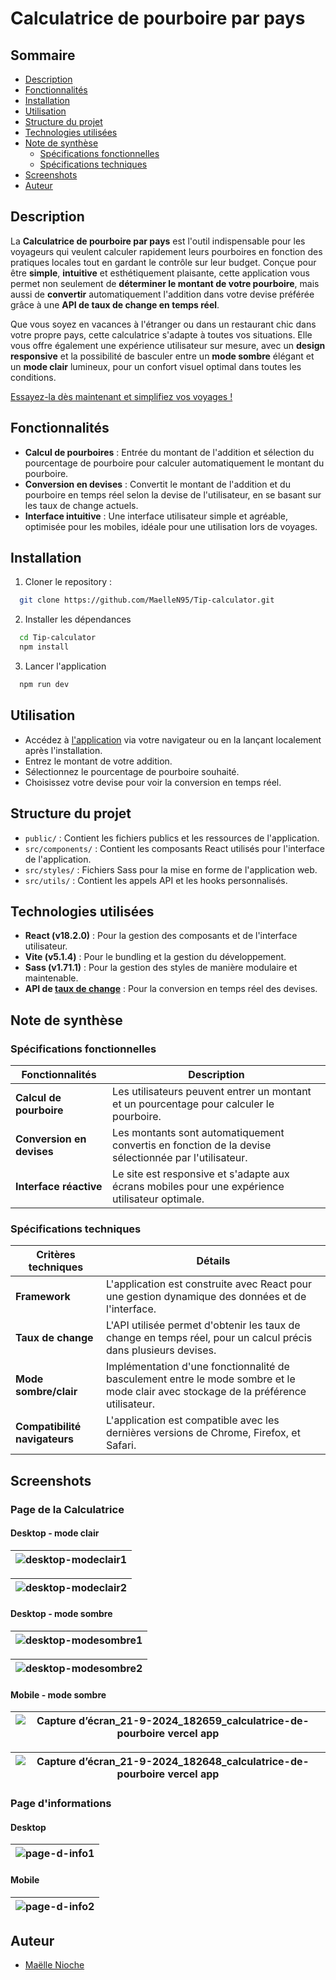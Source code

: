 # Calculatrice de pourboire par pays

## Sommaire

- [Description](#description)
- [Fonctionnalités](#fonctionnalités)
- [Installation](#installation)
- [Utilisation](#utilisation)
- [Structure du projet](#structure-du-projet)
- [Technologies utilisées](#technologies-utilisées)
- [Note de synthèse](#note-de-synthèse)
  - [Spécifications fonctionnelles](#spécifications-fonctionnelles)
  - [Spécifications techniques](#spécifications-techniques)
- [Screenshots](#screenshots)
- [Auteur](#auteur)

## Description

La **Calculatrice de pourboire par pays** est l'outil indispensable pour les voyageurs qui veulent calculer rapidement leurs pourboires en fonction des pratiques locales tout en gardant le contrôle sur leur budget. Conçue pour être **simple**, **intuitive** et esthétiquement plaisante, cette application vous permet non seulement de **déterminer le montant de votre pourboire**, mais aussi de **convertir** automatiquement l'addition dans votre devise préférée grâce à une **API de taux de change en temps réel**.

Que vous soyez en vacances à l'étranger ou dans un restaurant chic dans votre propre pays, cette calculatrice s'adapte à toutes vos situations. Elle vous offre également une expérience utilisateur sur mesure, avec un **design responsive** et la possibilité de basculer entre un **mode sombre** élégant et un **mode clair** lumineux, pour un confort visuel optimal dans toutes les conditions.

[Essayez-la dès maintenant et simplifiez vos voyages !](https://calculatrice-de-pourboire.vercel.app/)

## Fonctionnalités

- **Calcul de pourboires** : Entrée du montant de l'addition et sélection du pourcentage de pourboire pour calculer automatiquement le montant du pourboire.
- **Conversion en devises** : Convertit le montant de l'addition et du pourboire en temps réel selon la devise de l'utilisateur, en se basant sur les taux de change actuels.
- **Interface intuitive** : Une interface utilisateur simple et agréable, optimisée pour les mobiles, idéale pour une utilisation lors de voyages.

## Installation

1. Cloner le repository :
```bash
  git clone https://github.com/MaelleN95/Tip-calculator.git
```

2. Installer les dépendances

```bash
  cd Tip-calculator
  npm install
```

3. Lancer l'application

```bash
  npm run dev
```

## Utilisation

- Accédez à [l'application](https://calculatrice-de-pourboire.vercel.app/) via votre navigateur ou en la lançant localement après l'installation.
- Entrez le montant de votre addition.
- Sélectionnez le pourcentage de pourboire souhaité.
- Choisissez votre devise pour voir la conversion en temps réel.

## Structure du projet

- `public/` : Contient les fichiers publics et les ressources de l'application.
- `src/components/` : Contient les composants React utilisés pour l'interface de l'application.
- `src/styles/` : Fichiers Sass pour la mise en forme de l'application web.
- `src/utils/` : Contient les appels API et les hooks personnalisés.

## Technologies utilisées

- **React (v18.2.0)** : Pour la gestion des composants et de l'interface utilisateur.
- **Vite (v5.1.4)** : Pour le bundling et la gestion du développement.
- **Sass (v1.71.1)** : Pour la gestion des styles de manière modulaire et maintenable.
- **API de [taux de change](https://taux.live/)** : Pour la conversion en temps réel des devises.

## Note de synthèse

### Spécifications fonctionnelles

| Fonctionnalités             | Description                                                                 |
|----------------------|-----------------------------------------------------------------------------|
| **Calcul de pourboire**   | Les utilisateurs peuvent entrer un montant et un pourcentage pour calculer le pourboire. |
| **Conversion en devises** | Les montants sont automatiquement convertis en fonction de la devise sélectionnée par l'utilisateur. |
| **Interface réactive**    | Le site est responsive et s'adapte aux écrans mobiles pour une expérience utilisateur optimale. |

### Spécifications techniques

| Critères techniques                   | Détails                                                                 |
|-------------------------|-----------------------------------------------------------------------------------------|
| **Framework**            | L'application est construite avec React pour une gestion dynamique des données et de l'interface. |
| **Taux de change**       | L'API utilisée permet d'obtenir les taux de change en temps réel, pour un calcul précis dans plusieurs devises. |
| **Mode sombre/clair**         | Implémentation d'une fonctionnalité de basculement entre le mode sombre et le mode clair avec stockage de la préférence utilisateur. |
| **Compatibilité navigateurs** | L'application est compatible avec les dernières versions de Chrome, Firefox, et Safari. |

## Screenshots

### Page de la Calculatrice

#### Desktop - mode clair
|![desktop-modeclair1](https://github.com/user-attachments/assets/d2c99562-5da5-48d5-a9bb-491c3d0ebaab)|
|-|

|![desktop-modeclair2](https://github.com/user-attachments/assets/f9cc00a3-7c67-4b94-afa3-4423fbd523b4)|
|-|

#### Desktop - mode sombre
|![desktop-modesombre1](https://github.com/user-attachments/assets/b20a8d60-bf23-49c3-a2e6-751a2c8a031b)|
|-|

|![desktop-modesombre2](https://github.com/user-attachments/assets/4cab38d7-d41d-4346-9671-e67957b82a9c)|
|-|

#### Mobile - mode sombre
|![Capture d’écran_21-9-2024_182659_calculatrice-de-pourboire vercel app](https://github.com/user-attachments/assets/607b8364-5dd9-40d1-9b49-4cc419b46ed3)|
|-|

|![Capture d’écran_21-9-2024_182648_calculatrice-de-pourboire vercel app](https://github.com/user-attachments/assets/ee25576a-8d4e-4eea-8b17-b3d673d749c7)|
|-|

### Page d'informations
#### Desktop
|![page-d-info1](https://github.com/user-attachments/assets/7a311505-53e8-446b-99aa-c0ad78ff084a)|
|-|
#### Mobile
|![page-d-info2](https://github.com/user-attachments/assets/ad832928-173f-4a50-bce6-02cc1da56673)|
|-|

## Auteur

- [Maëlle Nioche](https://www.linkedin.com/in/maelle-nioche/)
